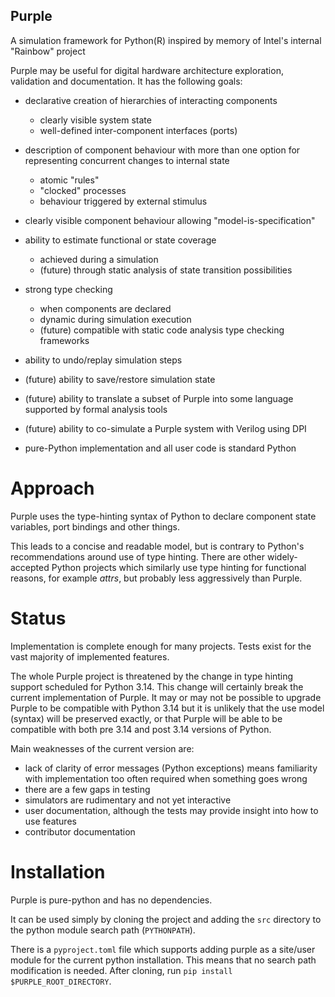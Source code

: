 <!--- MIT Licence: Copyright (c) 2025 Baya Systems <https://bayasystems.com> -->

Purple
-----------------

A simulation framework for Python(R) inspired by memory of Intel's internal "Rainbow" project

Purple may be useful for digital hardware architecture exploration, validation and documentation.
It has the following goals:

* declarative creation of hierarchies of interacting components

  * clearly visible system state
  * well-defined inter-component interfaces (ports)

* description of component behaviour with more than one option for representing concurrent
  changes to internal state

  * atomic "rules"
  * "clocked" processes
  * behaviour triggered by external stimulus

* clearly visible component behaviour allowing "model-is-specification"

* ability to estimate functional or state coverage

  * achieved during a simulation
  * (future) through static analysis of state transition possibilities

* strong type checking

  * when components are declared
  * dynamic during simulation execution
  * (future) compatible with static code analysis type checking frameworks

* ability to undo/replay simulation steps
* (future) ability to save/restore simulation state
* (future) ability to translate a subset of Purple into some language supported by formal analysis tools
* (future) ability to co-simulate a Purple system with Verilog using DPI
* pure-Python implementation and all user code is standard Python


Approach
==============

Purple uses the type-hinting syntax of Python to declare component state variables, port bindings and
other things.

This leads to a concise and readable model, but is contrary to Python's recommendations around use
of type hinting.
There are other widely-accepted Python projects which similarly use type hinting for functional reasons,
for example *attrs*, but probably less aggressively than Purple.


Status
==============

Implementation is complete enough for many projects.
Tests exist for the vast majority of implemented features.

The whole Purple project is threatened by the change in type hinting support scheduled for Python 3.14.
This change will certainly break the current implementation of Purple.
It may or may not be possible to upgrade Purple to be compatible with Python 3.14 but it is unlikely
that the use model (syntax) will be preserved exactly, or that Purple will be able to be compatible with
both pre 3.14 and post 3.14 versions of Python.

Main weaknesses of the current version are:

* lack of clarity of error messages (Python exceptions) means familiarity with implementation
  too often required when something goes wrong
* there are a few gaps in testing
* simulators are rudimentary and not yet interactive
* user documentation, although the tests may provide insight into how to use features
* contributor documentation


Installation
==============

Purple is pure-python and has no dependencies.

It can be used simply by cloning the project and adding the ``src`` directory to the
python module search path (``PYTHONPATH``).

There is a ``pyproject.toml`` file which supports adding purple as a site/user module for the
current python installation.
This means that no search path modification is needed.
After cloning, run ``pip install $PURPLE_ROOT_DIRECTORY``.
